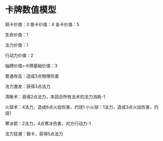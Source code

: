 # 卡牌数值模型

铜卡价值：3
银卡价值：4
金卡价值：5

生命价值：1

法力价值：1

行动力价值：2

抽牌价值=卡牌基础价值：3



普通攻击：造成3点物理伤害

法力激发：获得3点法力



清晰术：获得2点法力，本回合所有法术的法力消耗-1

火球术：4法力，造成6点火焰伤害，灼烧1
小火球：1法力，造成3点火焰伤害，灼烧1

寒冰箭：2法力，4点寒冰伤害，对方行动力-1

法力狂潮：银卡，获得5点法力
